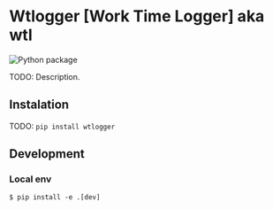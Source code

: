 # Wtlogger [Work Time Logger] aka wtl

![Python package](https://github.com/pkonarzewski/wtlogger/workflows/Python%20package/badge.svg?branch=master)

TODO: Description.

## Instalation

TODO:
`pip install wtlogger`

## Development

### Local env

`$ pip install -e .[dev]`
